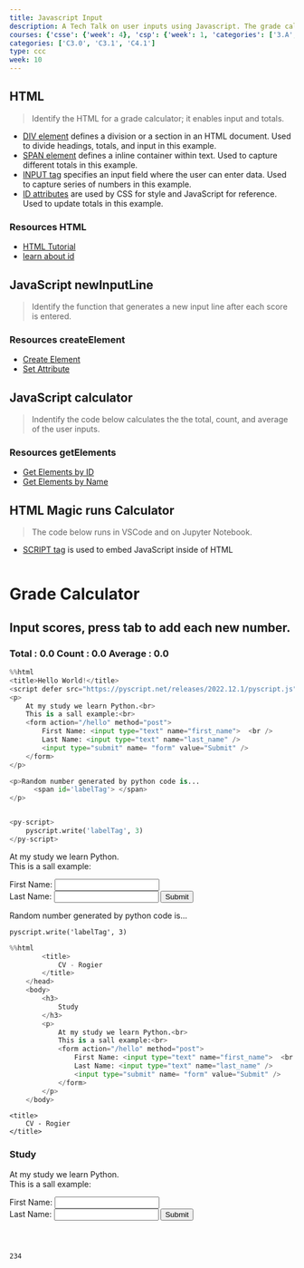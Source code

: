 ```yaml
---
title: Javascript Input
description: A Tech Talk on user inputs using Javascript. The grade calculator takes multiple values and does a calculation on them. User input can be useful for other projects, such as being used as a query.
courses: {'csse': {'week': 4}, 'csp': {'week': 1, 'categories': ['3.A', '5.B']}, 'csa': {'week': 2}}
categories: ['C3.0', 'C3.1', 'C4.1']
type: ccc
week: 10
---
```


## HTML
> Identify the HTML for a grade calculator;  it enables input and totals.

- [DIV element](https://www.w3schools.com/tags/tag_div.asp) defines a division or a section in an HTML document. Used to divide headings, totals, and input in this example.
- [SPAN element](https://www.w3schools.com/tags/tag_span.asp) defines a inline container within text. Used to capture different totals in this example.
- [INPUT tag](https://www.w3schools.com/tags/tag_input.asp) specifies an input field where the user can enter data. Used to capture series of numbers in this example.
- [ID attributes](https://www.w3schools.com/html/html_id.asp) are used by CSS for style and JavaScript for reference.  Used to update totals in this example.


### Resources HTML
- [HTML Tutorial](https://www.w3schools.com/html/)
- [learn about id](https://www.washington.edu/accesscomputing/webd2/student/unit3/module5/lesson1.html)

## JavaScript newInputLine
> Identify the function that generates a new input line after each score is entered.

### Resources createElement
- [Create Element](https://www.w3schools.com/jsref/met_document_createelement.asp)
- [Set Attribute](https://www.w3schools.com/jsref/met_element_setattribute.asp)

## JavaScript calculator
> Indentify the code below calculates the the total, count, and average of the user inputs.

### Resources getElements
- [Get Elements by ID](https://www.w3schools.com/jsref/met_document_getelementbyid.asp)
- [Get Elements by Name](https://www.w3schools.com/jsref/met_doc_getelementsbyname.asp)


## HTML Magic runs Calculator
> The code below runs in VSCode and on Jupyter Notebook. 
- [SCRIPT tag](https://www.w3schools.com/tags/tag_script.asp) is used to embed JavaScript inside of HTML


```python


```



<!-- Heading -->
<h1>Grade Calculator</h1>
<h2>Input scores, press tab to add each new number.</h2>
<!-- Totals -->
<h3>
    Total : <span id="total">0.0</span>
    Count : <span id="count">0.0</span>
    Average : <span id="average">0.0</span>
</h3>
<!-- Rows -->
<div id="scores">
    <!-- javascript generated inputs -->
</div>

<script>
// Creates a new input box
function newInputLine(index) {

    // Add a label for each score element
    var title = document.createElement('label');
    title.setAttribute('for', index);
    title.innerHTML = index + ". ";    
    document.getElementById("scores").appendChild(title); // add to HTML

    // Setup score element and attributes
    var score = document.createElement("input"); // input element
    score.setAttribute('id', index);  // id of input element
    score.setAttribute('onkeydown', "calculator(event)"); // Each key triggers event
    score.setAttribute('type', "number"); // Use text type to allow typing multiple characters
    score.setAttribute('name', "score");  // name is used to group "score" elements
    score.setAttribute('style', "text-align: right; width: 5em");
    document.getElementById("scores").appendChild(score);  // add to HTML

    // Create and add blank line after input box
    var br = document.createElement("br");  // line break element
    document.getElementById("scores").appendChild(br); // add to HTML

    // Set focus on the new input line
    document.getElementById(index).focus();
}

// Handles event and calculates totals
function calculator(event) {
    var key = event.key;
    // Check if the pressed key is the "Tab" key (key code 9) or "Enter" key (key code 13)
    if (key === "Tab" || key === "Enter") { 
        event.preventDefault(); // Prevent default behavior (tabbing to the next element)

        var array = document.getElementsByName('score'); // setup array of scores
        var total = 0;  // running total
        var count = 0;  // count of input elements with valid values

        for (var i = 0; i < array.length; i++) {  // iterate through array
            var value = array[i].value;
            if (parseFloat(value)) {
                var parsedValue = parseFloat(value);
                total += parsedValue;  // add to running total
                count++;
            }
        }

        // update totals
        document.getElementById('total').innerHTML = total.toFixed(2); // show two decimals
        document.getElementById('count').innerHTML = count;

        if (count > 0) {
            document.getElementById('average').innerHTML = (total / count).toFixed(2);
        } else {
            document.getElementById('average').innerHTML = "0.0";
        }

        // adds newInputLine, only if all array values satisfy parseFloat 
        if (count === document.getElementsByName('score').length) {
            newInputLine(count); // make a new input line
        }
    }
}

// Creates 1st input box on Window load
newInputLine(0);

</script>




```python
%%html
<title>Hello World!</title>
<script defer src="https://pyscript.net/releases/2022.12.1/pyscript.js"></script>
<p>
    At my study we learn Python.<br>
    This is a sall example:<br>
    <form action="/hello" method="post">
        First Name: <input type="text" name="first_name">  <br />
        Last Name: <input type="text" name="last_name" />
        <input type="submit" name= "form" value="Submit" />
    </form>
</p>

<p>Random number generated by python code is... 
      <span id='labelTag'> </span> 
</p>


<py-script>
    pyscript.write('labelTag', 3)
</py-script>

```


<title>Hello World!</title>
<script defer src="https://pyscript.net/releases/2022.12.1/pyscript.js"></script>
<p>
    At my study we learn Python.<br>
    This is a sall example:<br>
    <form action="/hello" method="post">
        First Name: <input type="text" name="first_name">  <br />
        Last Name: <input type="text" name="last_name" />
        <input type="submit" name= "form" value="Submit" />
    </form>
</p>

<p>Random number generated by python code is... 
      <span id='labelTag'> </span> 
</p>


<py-script>

    pyscript.write('labelTag', 3)

</py-script>




```python
%%html
        <title>
            CV - Rogier
        </title>
    </head>
    <body>
        <h3>
            Study
        </h3>
        <p>
            At my study we learn Python.<br>
            This is a sall example:<br>
            <form action="/hello" method="post">
                First Name: <input type="text" name="first_name">  <br />
                Last Name: <input type="text" name="last_name" />
                <input type="submit" name= "form" value="Submit" />
            </form>
        </p>
    </body>
```


    <title>
        CV - Rogier
    </title>
</head>
<body>
    <h3>
        Study
    </h3>
    <p>
        At my study we learn Python.<br>
        This is a sall example:<br>
        <form action="/hello" method="post">
            First Name: <input type="text" name="first_name">  <br />
            Last Name: <input type="text" name="last_name" />
            <input type="submit" name= "form" value="Submit" />
        </form>
    </p>
</body>




```python

```


```python

```


```python


```




    234




```python

```
